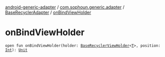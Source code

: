 [android-generic-adapter](../../index.md) / [com.sophoun.generic.adapter](../index.md) / [BaseRecyclerAdapter](index.md) / [onBindViewHolder](./on-bind-view-holder.md)

# onBindViewHolder

`open fun onBindViewHolder(holder: `[`BaseRecyclerViewHolder`](../../com.project.core.framework.adapter/-base-recycler-view-holder/index.md)`<`[`T`](index.md#T)`>, position: `[`Int`](https://kotlinlang.org/api/latest/jvm/stdlib/kotlin/-int/index.html)`): `[`Unit`](https://kotlinlang.org/api/latest/jvm/stdlib/kotlin/-unit/index.html)